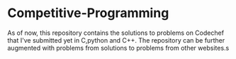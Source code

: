 # Competitive-Programming
As of now, this repository contains the solutions to problems on Codechef that I've submitted yet in C,python and C++. The repository can be further augmented with problems from solutions to problems from other websites.s
